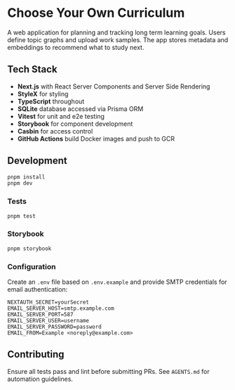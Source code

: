 # Choose Your Own Curriculum

A web application for planning and tracking long term learning goals. Users define topic graphs and upload work samples. The app stores metadata and embeddings to recommend what to study next.

## Tech Stack

- **Next.js** with React Server Components and Server Side Rendering
- **StyleX** for styling
- **TypeScript** throughout
- **SQLite** database accessed via Prisma ORM
- **Vitest** for unit and e2e testing
- **Storybook** for component development
- **Casbin** for access control
- **GitHub Actions** build Docker images and push to GCR

## Development

```bash
pnpm install
pnpm dev
```

### Tests

```bash
pnpm test
```

### Storybook

```bash
pnpm storybook
```

### Configuration

Create an `.env` file based on `.env.example` and provide SMTP credentials for email authentication:

```
NEXTAUTH_SECRET=yourSecret
EMAIL_SERVER_HOST=smtp.example.com
EMAIL_SERVER_PORT=587
EMAIL_SERVER_USER=username
EMAIL_SERVER_PASSWORD=password
EMAIL_FROM=Example <noreply@example.com>
```

## Contributing

Ensure all tests pass and lint before submitting PRs. See `AGENTS.md` for automation guidelines.
